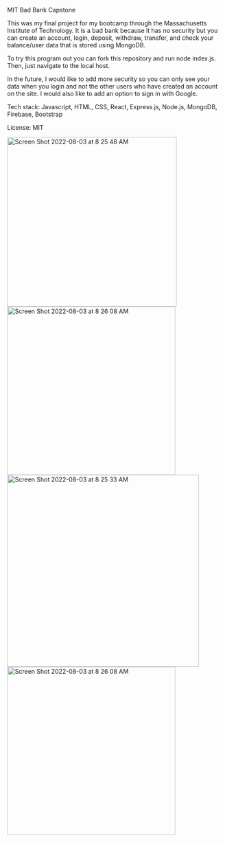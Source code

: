 MIT Bad Bank Capstone

This was my final project for my bootcamp through the Massachusetts Institute of Technology. It is a bad bank because it has no security but you can create an account, login, deposit, withdraw, transfer, and check your balance/user data that is stored using MongoDB.

To try this program out you can fork this repository and run node index.js. Then, just navigate to the local host.

In the future, I would like to add more security so you can only see your data when you login and not the other users who have created an account on the site. I would also like to add an option to sign in with Google.

Tech stack: Javascript, HTML, CSS, React, Express.js, Node.js, MongoDB, Firebase, Bootstrap

License: MIT

<img width="395" alt="Screen Shot 2022-08-03 at 8 25 48 AM" src="https://user-images.githubusercontent.com/93537090/185157798-c16e49ae-79de-4839-ba4e-6b7815bd69ea.png">
<img width="392" alt="Screen Shot 2022-08-03 at 8 26 08 AM" src="https://user-images.githubusercontent.com/93537090/185157966-7204e1ea-b2e8-4abc-ad37-d7123d3321ea.png"><img width="447" alt="Screen Shot 2022-08-03 at 8 25 33 AM" src="https://user-images.githubusercontent.com/93537090/185158069-b6587d0e-05bf-4c7e-a85f-4de040ef4e6e.png">
<img width="392" alt="Screen Shot 2022-08-03 at 8 26 08 AM" src="https://user-images.githubusercontent.com/93537090/185157966-7204e1ea-b2e8-4abc-ad37-d7123d3321ea.png">

